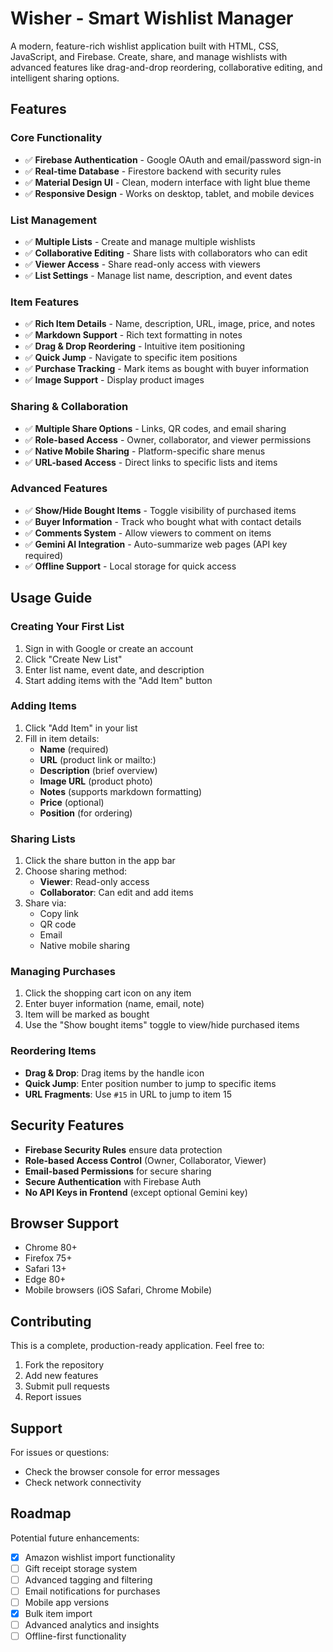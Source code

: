 # Wisher - Smart Wishlist Manager

A modern, feature-rich wishlist application built with HTML, CSS, JavaScript, and Firebase. Create, share, and manage wishlists with advanced features like drag-and-drop reordering, collaborative editing, and intelligent sharing options.

## Features

### Core Functionality
- ✅ **Firebase Authentication** - Google OAuth and email/password sign-in
- ✅ **Real-time Database** - Firestore backend with security rules
- ✅ **Material Design UI** - Clean, modern interface with light blue theme
- ✅ **Responsive Design** - Works on desktop, tablet, and mobile devices

### List Management
- ✅ **Multiple Lists** - Create and manage multiple wishlists
- ✅ **Collaborative Editing** - Share lists with collaborators who can edit
- ✅ **Viewer Access** - Share read-only access with viewers
- ✅ **List Settings** - Manage list name, description, and event dates

### Item Features
- ✅ **Rich Item Details** - Name, description, URL, image, price, and notes
- ✅ **Markdown Support** - Rich text formatting in notes
- ✅ **Drag & Drop Reordering** - Intuitive item positioning
- ✅ **Quick Jump** - Navigate to specific item positions
- ✅ **Purchase Tracking** - Mark items as bought with buyer information
- ✅ **Image Support** - Display product images

### Sharing & Collaboration
- ✅ **Multiple Share Options** - Links, QR codes, and email sharing
- ✅ **Role-based Access** - Owner, collaborator, and viewer permissions
- ✅ **Native Mobile Sharing** - Platform-specific share menus
- ✅ **URL-based Access** - Direct links to specific lists and items

### Advanced Features
- ✅ **Show/Hide Bought Items** - Toggle visibility of purchased items
- ✅ **Buyer Information** - Track who bought what with contact details
- ✅ **Comments System** - Allow viewers to comment on items
- ✅ **Gemini AI Integration** - Auto-summarize web pages (API key required)
- ✅ **Offline Support** - Local storage for quick access


## Usage Guide

### Creating Your First List

1. Sign in with Google or create an account
2. Click "Create New List"
3. Enter list name, event date, and description
4. Start adding items with the "Add Item" button

### Adding Items

1. Click "Add Item" in your list
2. Fill in item details:
   - **Name** (required)
   - **URL** (product link or mailto:)
   - **Description** (brief overview)
   - **Image URL** (product photo)
   - **Notes** (supports markdown formatting)
   - **Price** (optional)
   - **Position** (for ordering)

### Sharing Lists

1. Click the share button in the app bar
2. Choose sharing method:
   - **Viewer**: Read-only access
   - **Collaborator**: Can edit and add items
3. Share via:
   - Copy link
   - QR code
   - Email
   - Native mobile sharing

### Managing Purchases

1. Click the shopping cart icon on any item
2. Enter buyer information (name, email, note)
3. Item will be marked as bought
4. Use the "Show bought items" toggle to view/hide purchased items

### Reordering Items

- **Drag & Drop**: Drag items by the handle icon
- **Quick Jump**: Enter position number to jump to specific items
- **URL Fragments**: Use `#15` in URL to jump to item 15

## Security Features

- **Firebase Security Rules** ensure data protection
- **Role-based Access Control** (Owner, Collaborator, Viewer)
- **Email-based Permissions** for secure sharing
- **Secure Authentication** with Firebase Auth
- **No API Keys in Frontend** (except optional Gemini key)

## Browser Support

- Chrome 80+
- Firefox 75+
- Safari 13+
- Edge 80+
- Mobile browsers (iOS Safari, Chrome Mobile)

## Contributing

This is a complete, production-ready application. Feel free to:

1. Fork the repository
2. Add new features
3. Submit pull requests
4. Report issues

## Support

For issues or questions:

- Check the browser console for error messages
- Check network connectivity

## Roadmap

Potential future enhancements:

- [x] Amazon wishlist import functionality
- [ ] Gift receipt storage system
- [ ] Advanced tagging and filtering
- [ ] Email notifications for purchases
- [ ] Mobile app versions
- [x] Bulk item import
- [ ] Advanced analytics and insights
- [ ] Offline-first functionality